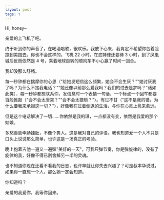 ```yaml
---
layout: post
tags: Y
---
```


Hi, honey~

亲爱的上飞机了吧。

终于听到你的声音了，在喝酒唱歌，很欢乐。我放下心来，我肯定不希望你苦着脸跑到美国去。你也不会这样的。飞机 22 小时，在底特律还要待 3 小时，到了凤凰城后反而依然是 4 号，乘着地球自转的顺风车不小心赢了时间一回合。

我却没那么舒畅。

每一秒钟都在揣摩你的心思（"给她发短信这么频繁，她会不会生厌？""她讨厌我了吗？为什么不接我电话？""她还像以前那么爱我吗？我们的过去是梦吗？"诸如此类），每一秒钟都想联系你，发信息时一个表情一句话，一个标点一个回车都要百般推敲（"会不会太唐突？""会不会太猥琐？"）。有过不甘（"这不是我的错，为什么要我来承担这一切？"），好像我在过着倒退的生活，与你在心灵上愈来愈远。

但是这个电话解决了一切……你依然是我的琪，一点都没有变，依然是我爱的那个姑娘。

多愁善感牵肠挂肚，不像个男人。这是我对自己的评语。我也知道爱一个人不只是口头上说说那么简单，也许这是一场真正的考验。

晚上抱着吉他一遍又一遍弹"美好的一天"，可我只弹节奏，你是弹旋律的，没有了旋律的我，好像不得已割舍掉另一半的灵魂。

也不知道你现在还看不看我的日志，也许早就让你失去兴趣了？可是叔本华说过，如果你一直想一个人，那么她一定会知道。

你知道吗？

亲爱的我爱你，我等你回来。

